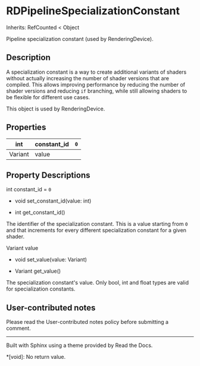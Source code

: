 # RDPipelineSpecializationConstant

Inherits: RefCounted < Object

Pipeline specialization constant (used by RenderingDevice).

## Description

A specialization constant is a way to create additional variants of shaders
without actually increasing the number of shader versions that are compiled.
This allows improving performance by reducing the number of shader versions
and reducing `if` branching, while still allowing shaders to be flexible for
different use cases.

This object is used by RenderingDevice.

## Properties

int | constant_id | `0`  
---|---|---  
Variant | value  
  
## Property Descriptions

int constant_id = `0`

  * void set_constant_id(value: int)

  * int get_constant_id()

The identifier of the specialization constant. This is a value starting from
`0` and that increments for every different specialization constant for a
given shader.

Variant value

  * void set_value(value: Variant)

  * Variant get_value()

The specialization constant's value. Only bool, int and float types are valid
for specialization constants.

## User-contributed notes

Please read the User-contributed notes policy before submitting a comment.

* * *

Built with Sphinx using a theme provided by Read the Docs.

  *[void]: No return value.

